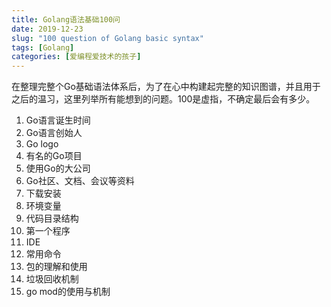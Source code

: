 ```yaml
---
title: Golang语法基础100问
date: 2019-12-23
slug: "100 question of Golang basic syntax"
tags: [Golang]
categories: [爱编程爱技术的孩子]
---
```


在整理完整个Go基础语法体系后，为了在心中构建起完整的知识图谱，并且用于之后的温习，这里列举所有能想到的问题。100是虚指，不确定最后会有多少。

1. Go语言诞生时间
2. Go语言创始人
3. Go logo
4. 有名的Go项目
5. 使用Go的大公司
6. Go社区、文档、会议等资料
7. 下载安装
8. 环境变量
9. 代码目录结构
10. 第一个程序
11. IDE
12. 常用命令
13. 包的理解和使用
14. 垃圾回收机制
15. go mod的使用与机制